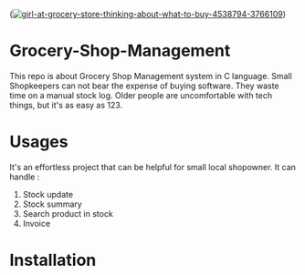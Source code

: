 (<a href="https://ibb.co/2qHsmW1"><img src="https://i.ibb.co/tBFxkQT/girl-at-grocery-store-thinking-about-what-to-buy-4538794-3766109.webp" alt="girl-at-grocery-store-thinking-about-what-to-buy-4538794-3766109" border="0"></a>)

# Grocery-Shop-Management
This repo is about Grocery Shop Management system in C language. Small Shopkeepers can not bear the expense of buying software. They waste time on a manual stock log. Older people are uncomfortable with tech things, but it's as easy as 123. 
# Usages
It's an effortless project that can be helpful for small local shopowner. It can handle :
1. Stock update 
2. Stock summary 
3. Search product in stock 
4. Invoice 


# Installation
